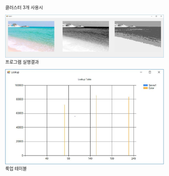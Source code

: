 클러스터 3개 사용시 

![Profile.JPG](https://github.com/hunter95001/K-Means/blob/master/Image/%EC%98%88%EC%A0%9C.JPG?raw=true)
프로그램 실행결과

![Profile.JPG](https://github.com/hunter95001/K-Means/blob/master/Image/%EB%A3%A9%EC%97%85%ED%85%8C%EC%9D%B4%EB%B8%94.JPG?raw=true)
룩업 테이블

